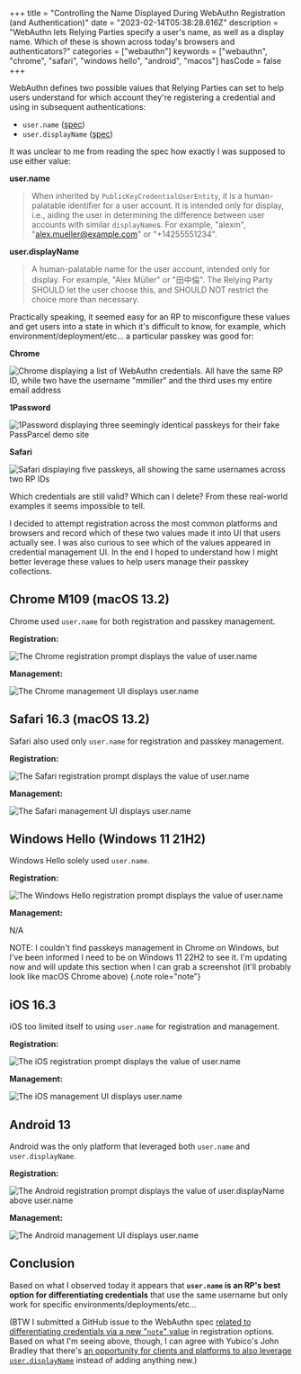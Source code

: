 +++
title = "Controlling the Name Displayed During WebAuthn Registration (and Authentication)"
date = "2023-02-14T05:38:28.616Z"
description = "WebAuthn lets Relying Parties specify a user's name, as well as a display name. Which of these is shown across today's browsers and authenticators?"
categories = ["webauthn"]
keywords = ["webauthn", "chrome", "safari", "windows hello", "android", "macos"]
hasCode = false
+++

WebAuthn defines two possible values that Relying Parties can set to help users understand for which account they're registering a credential and using in subsequent authentications:

- `user.name` ([spec](https://www.w3.org/TR/webauthn-2/#dom-publickeycredentialentity-name))
- `user.displayName` ([spec](https://www.w3.org/TR/webauthn-2/#dom-publickeycredentialuserentity-displayname))

It was unclear to me from reading the spec how exactly I was supposed to use either value:

**user.name**

> When inherited by `PublicKeyCredentialUserEntity`, it is a human-palatable identifier for a user account. It is intended only for display, i.e., aiding the user in determining the difference between user accounts with similar `displayName`s. For example, "alexm", "alex.mueller@example.com" or "+14255551234".

**user.displayName**

> A human-palatable name for the user account, intended only for display. For example, "Alex Müller" or "田中倫". The Relying Party SHOULD let the user choose this, and SHOULD NOT restrict the choice more than necessary.

Practically speaking, it seemed easy for an RP to misconfigure these values and get users into a state in which it's difficult to know, for example, which environment/deployment/etc... a particular passkey was good for:

**Chrome**

![Chrome displaying a list of WebAuthn credentials. All have the same RP ID, while two have the username "mmiller" and the third uses my entire email address](images/list_chrome.png)

**1Password**

![1Password displaying three seemingly identical passkeys for their fake PassParcel demo site](images/list_1password.png)

**Safari**

![Safari displaying five passkeys, all showing the same usernames across two RP IDs](images/list_safari.png)

Which credentials are still valid? Which can I delete? From these real-world examples it seems impossible to tell.

I decided to attempt registration across the most common platforms and browsers and record which of these two values made it into UI that users actually see. I was also curious to see which of the values appeared in credential management UI. In the end I hoped to understand how I might better leverage these values to help users manage their passkey collections.

## Chrome M109 (macOS 13.2)

Chrome used `user.name` for both registration and passkey management.

**Registration:**

![The Chrome registration prompt displays the value of user.name](images/chrome_registration.png)

**Management:**

![The Chrome management UI displays user.name](images/chrome_management.png)

## Safari 16.3 (macOS 13.2)

Safari also used only `user.name` for registration and passkey management.

**Registration:**

![The Safari registration prompt displays the value of user.name](images/safari_registration.png)

**Management:**

![The Safari management UI displays user.name](images/safari_management.png)

## Windows Hello (Windows 11 21H2)

Windows Hello solely used `user.name`.

**Registration:**

![The Windows Hello registration prompt displays the value of user.name](images/windows_hello_registration.png)

**Management:**

N/A

NOTE: I couldn't find passkeys management in Chrome on Windows, but I've been informed I need to be on Windows 11 22H2 to see it. I'm updating now and will update this section when I can grab a screenshot (it'll probably look like macOS Chrome above)
{.note role="note"}

## iOS 16.3

iOS too limited itself to using `user.name` for registration and management.

**Registration:**

![The iOS registration prompt displays the value of user.name](images/ios_registration.jpg)

**Management:**

![The iOS management UI displays user.name](images/ios_management.jpg)

## Android 13

Android was the only platform that leveraged both `user.name` and `user.displayName`.

**Registration:**

![The Android registration prompt displays the value of user.displayName above user.name](images/android_registration.png)

**Management:**

![The Android management UI displays user.name](images/android_management.png)

## Conclusion

Based on what I observed today it appears that **`user.name` is an RP's best option for differentiating credentials** that use the same username but only work for specific environments/deployments/etc...

(BTW I submitted a GitHub issue to the WebAuthn spec [related to differentiating credentials via a new "`note`" value](https://github.com/w3c/webauthn/issues/1852) in registration options. Based on what I'm seeing above, though, I can agree with Yubico's John Bradley that there's [an opportunity for clients and platforms to also leverage `user.displayName`](https://github.com/w3c/webauthn/issues/1852#issuecomment-1429036058) instead of adding anything new.)
